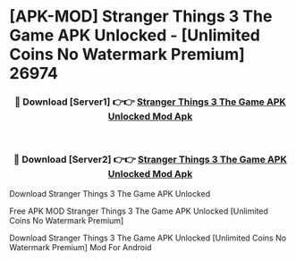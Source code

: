 # [APK-MOD] Stranger Things 3  The Game APK Unlocked - [Unlimited Coins No Watermark Premium] 26974



<div align="center">
<h3>🔴 Download [Server1] 👉👉 <a href="https://momento.my/?title=Stranger_Things_3__The_Game_APK_Unlocked">Stranger Things 3  The Game APK Unlocked Mod Apk</a></h3><br>

<h3>🔴 Download [Server2] 👉👉 <a href="https://momento.my/?title=Stranger_Things_3__The_Game_APK_Unlocked">Stranger Things 3  The Game APK Unlocked Mod Apk</a></h3>
</div>



Download Stranger Things 3  The Game APK Unlocked 

Free APK MOD Stranger Things 3  The Game APK Unlocked [Unlimited Coins No Watermark Premium]

Download Stranger Things 3  The Game APK Unlocked [Unlimited Coins No Watermark Premium] Mod For Android

